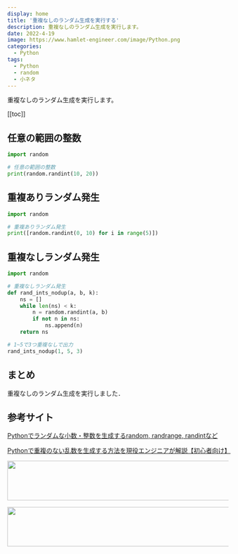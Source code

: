 ```yaml
---
display: home
title: '重複なしのランダム生成を実行する'
description: 重複なしのランダム生成を実行します。
date: 2022-4-19
image: https://www.hamlet-engineer.com/image/Python.png
categories: 
  - Python
tags:
  - Python
  - random
  - 小ネタ
---
```

重複なしのランダム生成を実行します。

<!-- https://www.hamlet-engineer.com -->
<!-- ![](/image/ChordDiagram.png) -->

<!-- more -->

<ClientOnly>
  <CallInArticleAdsense />
</ClientOnly>

[[toc]]

## 任意の範囲の整数
```python
import random

# 任意の範囲の整数
print(random.randint(10, 20))
```

## 重複ありランダム発生
```python
import random

# 重複ありランダム発生
print([random.randint(0, 10) for i in range(5)])
```

## 重複なしランダム発生
```python
import random

# 重複なしランダム発生
def rand_ints_nodup(a, b, k):
    ns = []
    while len(ns) < k:
        n = random.randint(a, b)
        if not n in ns:
            ns.append(n)
    return ns

# 1~5で3つ重複なしで出力
rand_ints_nodup(1, 5, 3)
```

## まとめ
重複なしのランダム生成を実行しました．

## 参考サイト
[Pythonでランダムな小数・整数を生成するrandom, randrange, randintなど](https://note.nkmk.me/python-random-randrange-randint/)

[Pythonで重複のない乱数を生成する方法を現役エンジニアが解説【初心者向け】](https://techacademy.jp/magazine/21160)


<ClientOnly>
  <CallInArticleAdsense />
</ClientOnly>

<!-- TechAcademy -->
<a href="//af.moshimo.com/af/c/click?a_id=2604050&p_id=1555&pc_id=2816&pl_id=29835&guid=ON" rel="nofollow" referrerpolicy="no-referrer-when-downgrade"><img src="//image.moshimo.com/af-img/0866/000000029835.jpg" width="728" height="90" style="border:none;"></a><img src="//i.moshimo.com/af/i/impression?a_id=2604050&p_id=1555&pc_id=2816&pl_id=29835" width="1" height="1" style="border:none;">

<!-- テックキャンプ -->
<a href="//af.moshimo.com/af/c/click?a_id=2641145&p_id=1770&pc_id=3386&pl_id=25847&guid=ON" rel="nofollow" referrerpolicy="no-referrer-when-downgrade"><img src="//image.moshimo.com/af-img/1115/000000025847.png" width="728" height="90" style="border:none;"></a><img src="//i.moshimo.com/af/i/impression?a_id=2641145&p_id=1770&pc_id=3386&pl_id=25847" width="1" height="1" style="border:none;">


